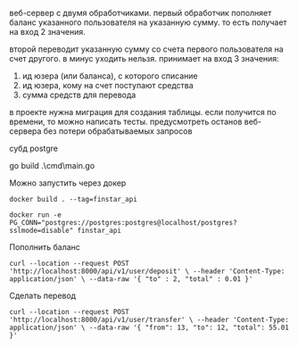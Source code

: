 веб-сервер с двумя обработчиками.
первый обработчик пополняет баланс указанного пользователя на указанную сумму. то есть получает на вход 2 значения.

второй переводит указанную сумму со счета первого пользователя на счет другого. в минус уходить нельзя. принимает на вход 3 значения:
1. ид юзера (или баланса), с которого списание
2. ид юзера, кому на счет поступают средства
3. сумма средств для перевода

в проекте нужна миграция для создания таблицы. если получится по времени, то можно написать тесты.
предусмотреть останов веб-сервера без потери обрабатываемых запросов

субд postgre

go build .\cmd\main.go

Можно запустить через докер

`docker build . --tag=finstar_api`

`docker run -e PG_CONN="postgres://postgres:postgres@localhost/postgres?sslmode=disable" finstar_api`


Пополнить баланс

`curl --location --request POST 'http://localhost:8000/api/v1/user/deposit' \
--header 'Content-Type: application/json' \
--data-raw '{
"to" : 2,
"total" : 0.01
}'`

Сделать перевод

`curl --location --request POST 'http://localhost:8000/api/v1/user/transfer' \
--header 'Content-Type: application/json' \
--data-raw '{
"from": 13,
"to": 12,
"total": 55.01
}'`
